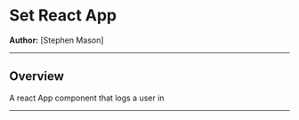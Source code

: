 
# Set React App

**Author:** [Stephen Mason]  

---

## Overview

A react App component that logs a user in 

---


